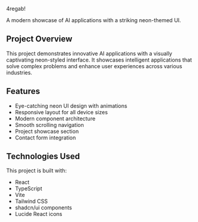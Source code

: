 4regab!

A modern showcase of AI applications with a striking neon-themed UI.

## Project Overview

This project demonstrates innovative AI applications with a visually captivating neon-styled interface. It showcases intelligent applications that solve complex problems and enhance user experiences across various industries.

## Features

- Eye-catching neon UI design with animations
- Responsive layout for all device sizes
- Modern component architecture
- Smooth scrolling navigation
- Project showcase section
- Contact form integration

## Technologies Used

This project is built with:

- React
- TypeScript
- Vite
- Tailwind CSS
- shadcn/ui components
- Lucide React icons